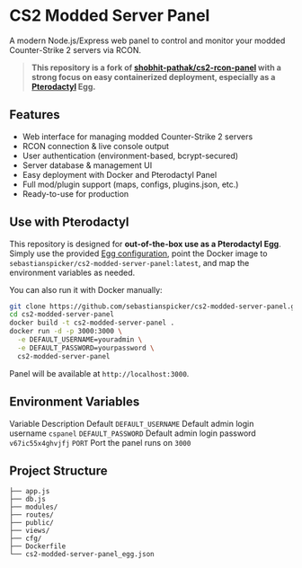 # CS2 Modded Server Panel

A modern Node.js/Express web panel to control and monitor your modded Counter-Strike 2 servers via RCON.

> **This repository is a fork of [shobhit-pathak/cs2-rcon-panel](https://github.com/shobhit-pathak/cs2-rcon-panel) with a strong focus on easy containerized deployment, especially as a [Pterodactyl](https://pterodactyl.io/) Egg.**

## Features

- Web interface for managing modded Counter-Strike 2 servers
- RCON connection & live console output
- User authentication (environment-based, bcrypt-secured)
- Server database & management UI
- Easy deployment with Docker and Pterodactyl Panel
- Full mod/plugin support (maps, configs, plugins.json, etc.)
- Ready-to-use for production

## Use with Pterodactyl

This repository is designed for **out-of-the-box use as a Pterodactyl Egg**.  
Simply use the provided [Egg configuration](./cs2-modded-server-panel_egg.json), point the Docker image to `sebastianspicker/cs2-modded-server-panel:latest`, and map the environment variables as needed.

You can also run it with Docker manually:

```bash
git clone https://github.com/sebastianspicker/cs2-modded-server-panel.git
cd cs2-modded-server-panel
docker build -t cs2-modded-server-panel .
docker run -d -p 3000:3000 \
  -e DEFAULT_USERNAME=youradmin \
  -e DEFAULT_PASSWORD=yourpassword \
  cs2-modded-server-panel
```

Panel will be available at `http://localhost:3000`.

## Environment Variables
Variable	Description	Default
`DEFAULT_USERNAME`	Default admin login username	`cspanel`
`DEFAULT_PASSWORD`	Default admin login password	`v67ic55x4ghvjfj`
`PORT`	Port the panel runs on	`3000`


## Project Structure
```
├── app.js
├── db.js
├── modules/
├── routes/
├── public/
├── views/
├── cfg/
├── Dockerfile
└── cs2-modded-server-panel_egg.json
```
